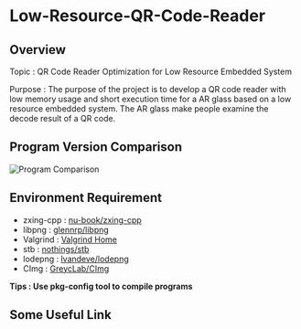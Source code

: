 # Low-Resource-QR-Code-Reader         
              
## Overview
Topic : QR Code Reader Optimization for Low Resource Embedded System              
                    
Purpose : The purpose of the project is to develop a QR code reader with low memory usage and short execution time for a AR glass based on a low resource embedded system. The AR glass make people examine the decode result of a QR code.        
               
## Program Version Comparison
![Program Comparison](https://github.com/Steven-YiTseWu/Low-Resource-QR-Code-Reader/blob/main/Program_Comparison.png)
               
## Environment Requirement
- zxing-cpp : [nu-book/zxing-cpp](https://github.com/nu-book/zxing-cpp)
- libpng : [glennrp/libpng](https://github.com/glennrp/libpng)
- Valgrind : [Valgrind Home](https://valgrind.org/)
- stb : [nothings/stb](https://github.com/nothings/stb)
- lodepng : [lvandeve/lodepng](https://github.com/lvandeve/lodepng)
- CImg : [GreycLab/CImg](https://github.com/GreycLab/CImg)

**Tips : Use pkg-config tool to compile programs**

## Some Useful Link
